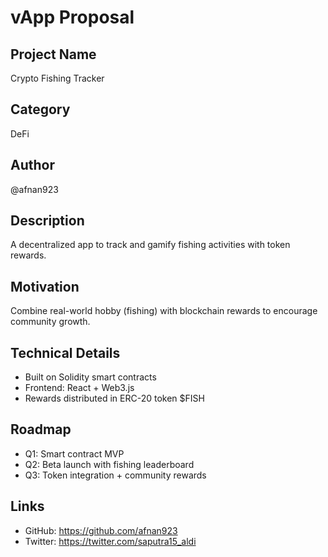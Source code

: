 # vApp Proposal

## Project Name
Crypto Fishing Tracker

## Category
DeFi

## Author
@afnan923

## Description
A decentralized app to track and gamify fishing activities with token rewards.

## Motivation
Combine real-world hobby (fishing) with blockchain rewards to encourage community growth.

## Technical Details
- Built on Solidity smart contracts
- Frontend: React + Web3.js
- Rewards distributed in ERC-20 token $FISH

## Roadmap
- Q1: Smart contract MVP
- Q2: Beta launch with fishing leaderboard
- Q3: Token integration + community rewards

## Links
- GitHub: https://github.com/afnan923
- Twitter: https://twitter.com/saputra15_aldi
